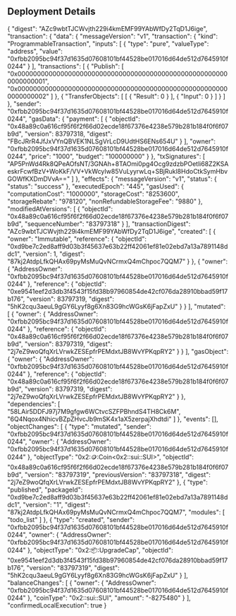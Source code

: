 ## Deployment Details
{
  "digest": "AZc9wbtTJCWvjth229i4kmEMF99YAbWfDy2TqD1J6ige",
  "transaction": {
    "data": {
      "messageVersion": "v1",
      "transaction": {
        "kind": "ProgrammableTransaction",
        "inputs": [
          {
            "type": "pure",
            "valueType": "address",
            "value": "0xfbb2095bc94f37d1635d07608101bf44528be017016d64de512d7645910f0244"
          }
        ],
        "transactions": [
          {
            "Publish": [
              "0x0000000000000000000000000000000000000000000000000000000000000001",
              "0x0000000000000000000000000000000000000000000000000000000000000002"
            ]
          },
          {
            "TransferObjects": [
              [
                {
                  "Result": 0
                }
              ],
              {
                "Input": 0
              }
            ]
          }
        ]
      },
      "sender": "0xfbb2095bc94f37d1635d07608101bf44528be017016d64de512d7645910f0244",
      "gasData": {
        "payment": [
          {
            "objectId": "0x48a89c0a616cf95f6f2f66d02ecde18f67376e4238e579b281b184f0f6f07b9d",
            "version": 83797318,
            "digest": "FBcJRrR4JfJxVYnQBVEK1NLSgVrLcD9UdtHS6ENs654U"
          }
        ],
        "owner": "0xfbb2095bc94f37d1635d07608101bf44528be017016d64de512d7645910f0244",
        "price": "1000",
        "budget": "100000000"
      }
    },
    "txSignatures": [
      "AP5PnWd4Rk8QPeAOfsNT/3GNAh+8TAOmi0pg4Ocg9zdzbPOetli68Z2KSAeskrFcwfBzV+WoKkF/VV+VkWcyIw85VuLyyrwLq+SBjRukl8HdoCtkSymHbvGOWfKXDmDVvA=="
    ]
  },
  "effects": {
    "messageVersion": "v1",
    "status": {
      "status": "success"
    },
    "executedEpoch": "445",
    "gasUsed": {
      "computationCost": "1000000",
      "storageCost": "8253600",
      "storageRebate": "978120",
      "nonRefundableStorageFee": "9880"
    },
    "modifiedAtVersions": [
      {
        "objectId": "0x48a89c0a616cf95f6f2f66d02ecde18f67376e4238e579b281b184f0f6f07b9d",
        "sequenceNumber": "83797318"
      }
    ],
    "transactionDigest": "AZc9wbtTJCWvjth229i4kmEMF99YAbWfDy2TqD1J6ige",
    "created": [
      {
        "owner": "Immutable",
        "reference": {
          "objectId": "0xd9be7c2ed8aff9d03b3f45637e63b22ff42061ef81e02ebd7a13a7891148ddc1",
          "version": 1,
          "digest": "87kj2AtdpLfkQHAx69pyMsMuQvNCrmxQ4mChpoc7QQM7"
        }
      },
      {
        "owner": {
          "AddressOwner": "0xfbb2095bc94f37d1635d07608101bf44528be017016d64de512d7645910f0244"
        },
        "reference": {
          "objectId": "0xe9541eef2d3db3f4543f15fd38b97960854de42cf076da28910bbad59f17b176",
          "version": 83797319,
          "digest": "5hK2cqu3aeuL9gGY6Lyyf8g6Xn83G9hcWGsK6jFapZxU"
        }
      }
    ],
    "mutated": [
      {
        "owner": {
          "AddressOwner": "0xfbb2095bc94f37d1635d07608101bf44528be017016d64de512d7645910f0244"
        },
        "reference": {
          "objectId": "0x48a89c0a616cf95f6f2f66d02ecde18f67376e4238e579b281b184f0f6f07b9d",
          "version": 83797319,
          "digest": "2j7eZ9woQfqXrLVrwkZESEpfrPEMdxtJB8WvYPKqpRY2"
        }
      }
    ],
    "gasObject": {
      "owner": {
        "AddressOwner": "0xfbb2095bc94f37d1635d07608101bf44528be017016d64de512d7645910f0244"
      },
      "reference": {
        "objectId": "0x48a89c0a616cf95f6f2f66d02ecde18f67376e4238e579b281b184f0f6f07b9d",
        "version": 83797319,
        "digest": "2j7eZ9woQfqXrLVrwkZESEpfrPEMdxtJB8WvYPKqpRY2"
      }
    },
    "dependencies": [
      "58LAir5DDFJ97j7M9gfgw6WCtvcSZFPBhndS4TH8Ck6M",
      "6Q4Nqox4NhicvBZpZHvcJb9mSK4x1aX5zerpajXhdtdi"
    ]
  },
  "events": [],
  "objectChanges": [
    {
      "type": "mutated",
      "sender": "0xfbb2095bc94f37d1635d07608101bf44528be017016d64de512d7645910f0244",
      "owner": {
        "AddressOwner": "0xfbb2095bc94f37d1635d07608101bf44528be017016d64de512d7645910f0244"
      },
      "objectType": "0x2::coin::Coin<0x2::sui::SUI>",
      "objectId": "0x48a89c0a616cf95f6f2f66d02ecde18f67376e4238e579b281b184f0f6f07b9d",
      "version": "83797319",
      "previousVersion": "83797318",
      "digest": "2j7eZ9woQfqXrLVrwkZESEpfrPEMdxtJB8WvYPKqpRY2"
    },
    {
      "type": "published",
      "packageId": "0xd9be7c2ed8aff9d03b3f45637e63b22ff42061ef81e02ebd7a13a7891148ddc1",
      "version": "1",
      "digest": "87kj2AtdpLfkQHAx69pyMsMuQvNCrmxQ4mChpoc7QQM7",
      "modules": [
        "todo_list"
      ]
    },
    {
      "type": "created",
      "sender": "0xfbb2095bc94f37d1635d07608101bf44528be017016d64de512d7645910f0244",
      "owner": {
        "AddressOwner": "0xfbb2095bc94f37d1635d07608101bf44528be017016d64de512d7645910f0244"
      },
      "objectType": "0x2::package::UpgradeCap",
      "objectId": "0xe9541eef2d3db3f4543f15fd38b97960854de42cf076da28910bbad59f17b176",
      "version": "83797319",
      "digest": "5hK2cqu3aeuL9gGY6Lyyf8g6Xn83G9hcWGsK6jFapZxU"
    }
  ],
  "balanceChanges": [
    {
      "owner": {
        "AddressOwner": "0xfbb2095bc94f37d1635d07608101bf44528be017016d64de512d7645910f0244"
      },
      "coinType": "0x2::sui::SUI",
      "amount": "-8275480"
    }
  ],
  "confirmedLocalExecution": true
}

